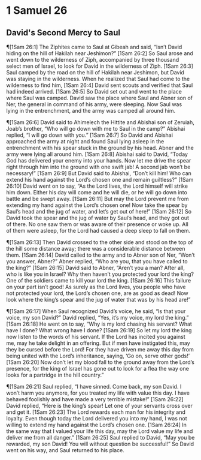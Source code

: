 # 1 Samuel 26

## David's Second Mercy to Saul
¶[1Sam 26:1] The Ziphites came to Saul at Gibeah and said, “Isn’t David hiding on the hill of Hakilah near Jeshimon?”
[1Sam 26:2] So Saul arose and went down to the wilderness of Ziph, accompanied by three thousand select men of Israel, to look for David in the wilderness of Ziph.
[1Sam 26:3] Saul camped by the road on the hill of Hakilah near Jeshimon, but David was staying in the wilderness. When he realized that Saul had come to the wilderness to find him,
[1Sam 26:4] David sent scouts and verified that Saul had indeed arrived.
[1Sam 26:5] So David set out and went to the place where Saul was camped. David saw the place where Saul and Abner son of Ner, the general in command of his army, were sleeping. Now Saul was lying in the entrenchment, and the army was camped all around him.

¶[1Sam 26:6] David said to Ahimelech the Hittite and Abishai son of Zeruiah, Joab’s brother, “Who will go down with me to Saul in the camp?” Abishai replied, “I will go down with you.”
[1Sam 26:7] So David and Abishai approached the army at night and found Saul lying asleep in the entrenchment with his spear stuck in the ground by his head. Abner and the army were lying all around him.
[1Sam 26:8] Abishai said to David, “Today God has delivered your enemy into your hands. Now let me drive the spear right through him into the ground with one swift jab! A second jab won’t be necessary!”
[1Sam 26:9] But David said to Abishai, “Don’t kill him! Who can extend his hand against the Lord’s chosen one and remain guiltless?”
[1Sam 26:10] David went on to say, “As the Lord lives, the Lord himself will strike him down. Either his day will come and he will die, or he will go down into battle and be swept away.
[1Sam 26:11] But may the Lord prevent me from extending my hand against the Lord’s chosen one! Now take the spear by Saul’s head and the jug of water, and let’s get out of here!”
[1Sam 26:12] So David took the spear and the jug of water by Saul’s head, and they got out of there. No one saw them or was aware of their presence or woke up. All of them were asleep, for the Lord had caused a deep sleep to fall on them.

¶[1Sam 26:13] Then David crossed to the other side and stood on the top of the hill some distance away; there was a considerable distance between them.
[1Sam 26:14] David called to the army and to Abner son of Ner, “Won’t you answer, Abner?” Abner replied, “Who are you, that you have called to the king?”
[1Sam 26:15] David said to Abner, “Aren’t you a man? After all, who is like you in Israel? Why then haven’t you protected your lord the king? One of the soldiers came to kill your lord the king.
[1Sam 26:16] This failure on your part isn’t good! As surely as the Lord lives, you people who have not protected your lord, the Lord’s chosen one, are as good as dead! Now look where the king’s spear and the jug of water that was by his head are!”

¶[1Sam 26:17] When Saul recognized David’s voice, he said, “Is that your voice, my son David?” David replied, “Yes, it’s my voice, my lord the king.”
[1Sam 26:18] He went on to say, “Why is my lord chasing his servant? What have I done? What wrong have I done?
[1Sam 26:19] So let my lord the king now listen to the words of his servant. If the Lord has incited you against me, may he take delight in an offering. But if men have instigated this, may they be cursed before the Lord! For they have driven me away this day from being united with the Lord’s inheritance, saying, ‘Go on, serve other gods!’
[1Sam 26:20] Now don’t let my blood fall to the ground away from the Lord’s presence, for the king of Israel has gone out to look for a flea the way one looks for a partridge in the hill country.”

¶[1Sam 26:21] Saul replied, “I have sinned. Come back, my son David. I won’t harm you anymore, for you treated my life with value this day. I have behaved foolishly and have made a very terrible mistake!”
[1Sam 26:22] David replied, “Here is the king’s spear! Let one of your servants cross over and get it.
[1Sam 26:23] The Lord rewards each man for his integrity and loyalty. Even though today the Lord delivered you into my hand, I was not willing to extend my hand against the Lord’s chosen one.
[1Sam 26:24] In the same way that I valued your life this day, may the Lord value my life and deliver me from all danger.”
[1Sam 26:25] Saul replied to David, “May you be rewarded, my son David! You will without question be successful!” So David went on his way, and Saul returned to his place.
